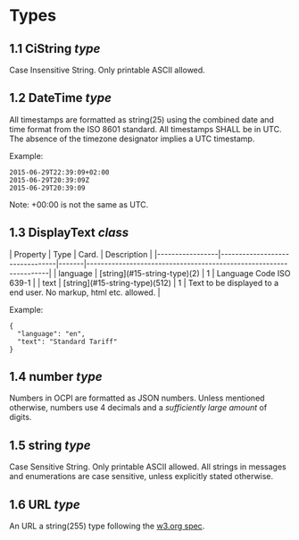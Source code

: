 # Types

## 1.1 CiString *type*

Case Insensitive String. Only printable ASCII allowed.

## 1.2 DateTime *type*
 
All timestamps are formatted as string(25) using the combined date and time format from the ISO 8601 standard. All timestamps SHALL be in UTC. The absence of the timezone designator implies a UTC timestamp.

Example:

    2015-06-29T22:39:09+02:00
    2015-06-29T20:39:09Z
    2015-06-29T20:39:09

Note: +00:00 is not the same as UTC.

    
## 1.3 DisplayText *class*

<div><!-- ---------------------------------------------------------------------------- --></div>
| Property        | Type                           | Card. | Description                                                       |
|-----------------|--------------------------------|-------|-------------------------------------------------------------------|
| language        | [string](#15-string-type)(2)   | 1     | Language Code ISO 639-1                                           |
| text            | [string](#15-string-type)(512) | 1     | Text to be displayed to a end user. No markup, html etc. allowed. |
<div><!-- ---------------------------------------------------------------------------- --></div>

Example:
 
    {
      "language": "en",
      "text": "Standard Tariff"
    }


## 1.4 number *type*

Numbers in OCPI are formatted as JSON numbers. 
Unless mentioned otherwise, numbers use 4 decimals and a *sufficiently large amount* of digits.


## 1.5 string *type*

Case Sensitive String. Only printable ASCII allowed. All strings in
messages and enumerations are case sensitive, unless explicitly stated
otherwise.
    

## 1.6 URL *type*

An URL a string(255) type following the [w3.org spec](http://www.w3.org/Addressing/URL/uri-spec.html).
